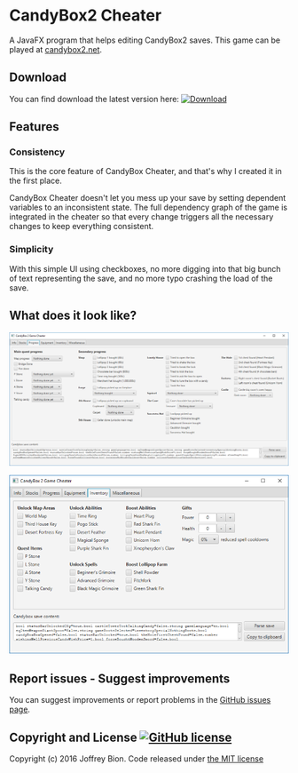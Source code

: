 # CandyBox2 Cheater

A JavaFX program that helps editing CandyBox2 saves. This game can be played at [candybox2.net](http://candybox2.net/).

## Download

You can find download the latest version here: [![Download](https://api.bintray.com/packages/joffrey-bion/applications/candybox-cheater/images/download.svg) ](https://bintray.com/joffrey-bion/applications/candybox-cheater/_latestVersion)

## Features

### Consistency

This is the core feature of CandyBox Cheater, and that's why I created it in the first place.

CandyBox Cheater doesn't let you mess up your save by setting dependent variables to an inconsistent state. The full dependency graph of the game is integrated in the cheater so that every change triggers all the necessary changes to keep everything consistent.

### Simplicity

With this simple UI using checkboxes, no more digging into that big bunch of text representing the save, and no more typo crashing the load of the save.

## What does it look like?

![Progress tab](https://raw.githubusercontent.com/joffrey-bion/candybox-cheater/master/doc/screenshots/progress-tab.png)

![Inventory tab](https://raw.githubusercontent.com/joffrey-bion/candybox-cheater/master/doc/screenshots/inventory-tab.png)

## Report issues - Suggest improvements

You can suggest improvements or report problems in the
[GitHub issues page](https://github.com/joffrey-bion/candybox-cheater/issues).

## Copyright and License [![GitHub license](https://img.shields.io/badge/license-MIT-blue.svg)](https://github.com/joffrey-bion/candybox-cheater/blob/master/LICENSE)

Copyright (c) 2016 Joffrey Bion. Code released under
[the MIT license](https://github.com/joffrey-bion/candybox-cheater/blob/master/LICENSE)
